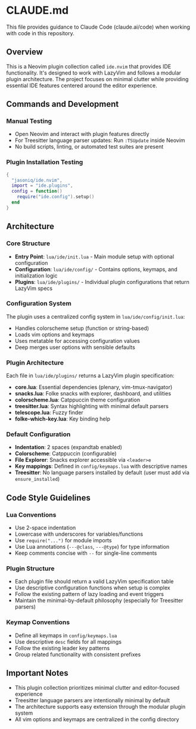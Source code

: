 # CLAUDE.md

This file provides guidance to Claude Code (claude.ai/code) when working with code in this repository.

## Overview

This is a Neovim plugin collection called `ide.nvim` that provides IDE functionality. It's designed to work with LazyVim and follows a modular plugin architecture. The project focuses on minimal clutter while providing essential IDE features centered around the editor experience.

## Commands and Development

### Manual Testing
- Open Neovim and interact with plugin features directly
- For Treesitter language parser updates: Run `:TSUpdate` inside Neovim
- No build scripts, linting, or automated test suites are present

### Plugin Installation Testing
```lua
{
  "jasoniq/ide.nvim",
  import = "ide.plugins",
  config = function()
    require("ide.config").setup()
  end
}
```

## Architecture

### Core Structure
- **Entry Point**: `lua/ide/init.lua` - Main module setup with optional configuration
- **Configuration**: `lua/ide/config/` - Contains options, keymaps, and initialization logic
- **Plugins**: `lua/ide/plugins/` - Individual plugin configurations that return LazyVim specs

### Configuration System
The plugin uses a centralized config system in `lua/ide/config/init.lua`:
- Handles colorscheme setup (function or string-based)
- Loads vim options and keymaps
- Uses metatable for accessing configuration values
- Deep merges user options with sensible defaults

### Plugin Architecture
Each file in `lua/ide/plugins/` returns a LazyVim plugin specification:
- **core.lua**: Essential dependencies (plenary, vim-tmux-navigator)
- **snacks.lua**: Folke snacks with explorer, dashboard, and utilities
- **colorscheme.lua**: Catppuccin theme configuration
- **treesitter.lua**: Syntax highlighting with minimal default parsers
- **telescope.lua**: Fuzzy finder
- **folke-which-key.lua**: Key binding help

### Default Configuration
- **Indentation**: 2 spaces (expandtab enabled)
- **Colorscheme**: Catppuccin (configurable)
- **File Explorer**: Snacks explorer accessible via `<leader>e`
- **Key mappings**: Defined in `config/keymaps.lua` with descriptive names
- **Treesitter**: No language parsers installed by default (user must add via `ensure_installed`)

## Code Style Guidelines

### Lua Conventions
- Use 2-space indentation
- Lowercase with underscores for variables/functions
- Use `require("...")` for module imports
- Use Lua annotations (`---@class`, `---@type`) for type information
- Keep comments concise with `--` for single-line comments

### Plugin Structure
- Each plugin file should return a valid LazyVim specification table
- Use descriptive configuration functions when setup is complex
- Follow the existing pattern of lazy loading and event triggers
- Maintain the minimal-by-default philosophy (especially for Treesitter parsers)

### Keymap Conventions
- Define all keymaps in `config/keymaps.lua`
- Use descriptive `desc` fields for all mappings
- Follow the existing leader key patterns
- Group related functionality with consistent prefixes

## Important Notes

- This plugin collection prioritizes minimal clutter and editor-focused experience
- Treesitter language parsers are intentionally minimal by default
- The architecture supports easy extension through the modular plugin system
- All vim options and keymaps are centralized in the config directory